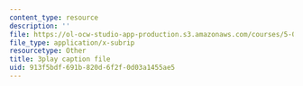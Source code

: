 ```yaml
---
content_type: resource
description: ''
file: https://ol-ocw-studio-app-production.s3.amazonaws.com/courses/5-07sc-biological-chemistry-i-fall-2013/913f5bdf691b820d6f2f0d03a1455ae5_bmnKAp3EZ5o.srt
file_type: application/x-subrip
resourcetype: Other
title: 3play caption file
uid: 913f5bdf-691b-820d-6f2f-0d03a1455ae5
---
```


